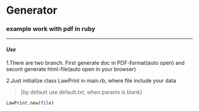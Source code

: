 # Generator
### example work with pdf in ruby
***

#### *Use*
1.There are two branch. First generate doc in PDF-format(auto open) and secont generate html-file(auto open in your browser)

2.Just initialize class LawPrint in main.rb, where file include your data
> [by default use default.txt, when params is blank]

```sh
LawPrint.new(file)
```
